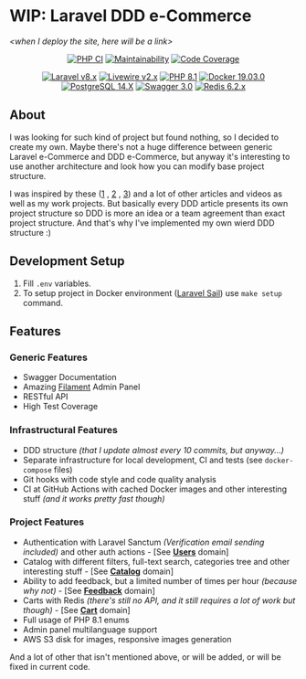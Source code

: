 # WIP: Laravel DDD e-Commerce

*<when I deploy the site, here will be a link>*

<div align="center">
    <p>
        <a href="https://github.com/InfluxOW/laravel_ddd_ecommerce/actions/workflows/master.yml"><img src="https://github.com/InfluxOW/laravel_ddd_ecommerce/actions/workflows/master.yml/badge.svg" alt="PHP CI"></a>
        <a href="https://codeclimate.com/github/InfluxOW/laravel_ddd_ecommerce/maintainability"><img src="https://api.codeclimate.com/v1/badges/785ee07bd777cf41ee07/maintainability" alt="Maintainability"></a>
        <a href="https://codecov.io/gh/InfluxOW/laravel_ddd_ecommerce"><img src="https://codecov.io/gh/InfluxOW/laravel_ddd_ecommerce/branch/master/graph/badge.svg?token=MS9MMW2OBX" alt="Code Coverage"></a>
    </p>
    <p>
        <a href="https://laravel.com"><img src="https://img.shields.io/badge/Laravel-9.x-FF2D20?style=for-the-badge&logo=laravel" alt="Laravel v8.x"></a>
        <a href="https://laravel-livewire.com"><img src="https://img.shields.io/badge/Livewire-2.x-FB70A9?style=for-the-badge" alt="Livewire v2.x"></a>
        <a href="https://php.net"><img src="https://img.shields.io/badge/PHP-8.1-777BB4?style=for-the-badge&logo=php" alt="PHP 8.1"></a>
        <a href="https://docker.com"><img src="https://img.shields.io/badge/Docker-20.10.x-0db7ed?style=for-the-badge&logo=docker" alt="Docker 19.03.0"></a>
        <a href="https://postgresql.org"><img src="https://img.shields.io/badge/Postgresql-14.X-0064a5?style=for-the-badge&logo=postgresql" alt="PostgreSQL 14.X"></a>
        <a href="https://swagger.io"><img src="https://img.shields.io/badge/Swagger-3.0-a9f06b?style=for-the-badge&logo=swagger" alt="Swagger 3.0"></a>
        <a href="https://redis.io/"><img src="https://img.shields.io/badge/Redis-6.2.x-D82C20?style=for-the-badge&logo=redis" alt="Redis 6.2.x"></a>
    </p>
</div>

## About

I was looking for such kind of project but found nothing, so I decided to create my own. Maybe there's not a huge
difference between generic Laravel e-Commerce and DDD e-Commerce, but anyway it's interesting to use another
architecture and look how you can modify base project structure.

I was inspired by these ([1](https://lorisleiva.com/conciliating-laravel-and-ddd/)
, [2](https://medium.com/@ibrunotome/a-domain-driven-design-ddd-approach-to-the-laravel-framework-18906b3dd473)
, [3](https://youtu.be/0Rq-yHAwYjQ?list=PLc9FxgUP0PDRFpDM7YLqHTxlSi1Q8ALyB&t=4066)) and a lot of other articles and
videos as well as my work projects. But basically every DDD article presents its own project structure so DDD is more an
idea or a team agreement than exact project structure. And that's why I've implemented my own wierd DDD structure :)

## Development Setup

1. Fill `.env` variables.
2. To setup project in Docker environment ([Laravel Sail](https://laravel.com/docs/9.x/sail)) use `make setup` command.

## Features

### Generic Features

- Swagger Documentation
- Amazing [Filament](https://filamentadmin.com/) Admin Panel
- RESTful API
- High Test Coverage

### Infrastructural Features

- DDD structure *(that I update almost every 10 commits, but anyway...)*
- Separate infrastructure for local development, CI and tests (see `docker-compose` files)
- Git hooks with code style and code quality analysis
- CI at GitHub Actions with cached Docker images and other interesting stuff *(and it works pretty fast though)*

### Project Features

- Authentication with Laravel Sanctum *(Verification email sending included)* and other auth actions - [See [**Users**](https://github.com/InfluxOW/laravel_ddd_ecommerce/tree/master/app/Domains/Users) domain]
- Catalog with different filters, full-text search, categories tree and other interesting stuff - [See [**Catalog**](https://github.com/InfluxOW/laravel_ddd_ecommerce/tree/master/app/Domains/Catalog) domain]
- Ability to add feedback, but a limited number of times per hour *(because why not)* - [See [**Feedback**](https://github.com/InfluxOW/laravel_ddd_ecommerce/tree/master/app/Domains/Feedback) domain]
- Carts with Redis *(there's still no API, and it still requires a lot of work but though)* - [See [**Cart**](https://github.com/InfluxOW/laravel_ddd_ecommerce/tree/master/app/Domains/Cart) domain]
- Full usage of PHP 8.1 enums
- Admin panel multilanguage support
- AWS S3 disk for images, responsive images generation

And a lot of other that isn't mentioned above, or will be added, or will be fixed in current code.
